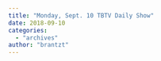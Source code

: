 ```yaml
---
title: "Monday, Sept. 10 TBTV Daily Show"
date: 2018-09-10
categories: 
  - "archives"
author: "brantzt"
---
```



